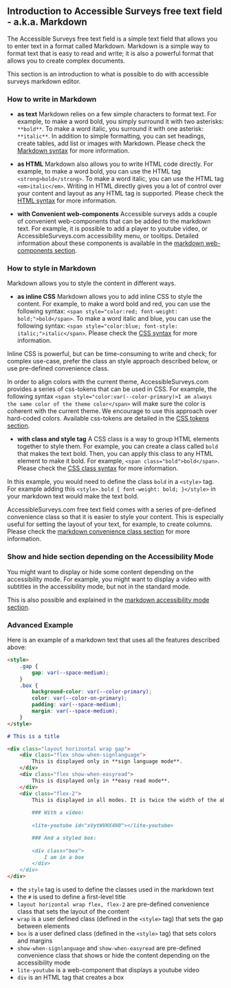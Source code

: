 ## Introduction to Accessible Surveys free text field - a.k.a. Markdown

The Accessible Surveys free text field is a simple text field that allows you to enter text in a format called Markdown. Markdown is a simple way to format text that is easy to read and write; it is also a powerful format that allows you to create complex documents. 

This section is an introduction to what is possible to do with accessible surveys markdown editor. 

### How to write in Markdown

- **as text** Markdown relies on a few simple characters to format text. For example, to make a word bold, you simply surround it with two asterisks: `**bold**`. To make a word italic, you surround it with one asterisk: `**italic**`. In addition to simple formatting, you can set headings, create tables, add list or images with Markdown. Please check the [Markdown syntax](https://www.markdownguide.org/basic-syntax/) for more information. 

- **as HTML** Markdown also allows you to write HTML code directly. For example, to make a word bold, you can use the HTML tag `<strong>bold</strong>`. To make a word italic, you can use the HTML tag `<em>italic</em>`. Writing in HTML directly gives you a lot of control over your content and layout as any HTML tag is supported. Please check the [HTML syntax](https://www.w3schools.com/html/default.asp) for more information. 

- **with Convenient web-components** Accessible surveys adds a couple of convenient web-components that can be added to the markdown text. For example, it is possible to add a player to youtube video, or AccessibleSurveys.com accessibility menu, or tooltips. Detailed information about these components is available in the [markdown web-components section](./md-web-components.md).

### How to style in Markdown

Markdown allows you to style the content in different ways.

- **as inline CSS** Markdown allows you to add inline CSS to style the content. For example, to make a word bold and red, you can use the following syntax: `<span style="color:red; font-weight: bold;">bold</span>`. To make a word italic and blue, you can use the following syntax: `<span style="color:blue; font-style: italic;">italic</span>`. Please check the [CSS syntax](https://www.w3schools.com/css/default.asp) for more information.

Inline CSS is powerful, but can be time-consuming to write and check; for complex use-case, prefer the class an style approach described below, or use pre-defined convenience class.

In order to align colors with the current theme, AccessibleSurveys.com provides a series of css-tokens that can be used in CSS. For example, the following syntax `<span style="color:var(--color-primary)>I am always the same color of the theme color</span>` will make sure the color is coherent with the current theme. We encourage to use this approach over hard-coded colors. Available css-tokens are detailed in the [CSS tokens section](./md-css-tokens.md).

- **with class and style tag** A CSS class is a way to group HTML elements together to style them. For example, you can create a class called `bold` that makes the text bold. Then, you can apply this class to any HTML element to make it bold. For example, `<span class="bold">bold</span>`. Please check the [CSS class syntax](https://www.w3schools.com/css/css_howto.asp) for more information.

In this example, you would need to define the class `bold` in a `<style>` tag. For example adding this `<style>.bold { font-weight: bold; }</style>` in your markdown text would make the text bold.

AccessibleSurveys.com free text field comes with a series of pre-defined convenience class so that it is easier to style your content. This is especially useful for setting the layout of your text, for example, to create columns. Please check the [markdown convenience class section](./md-convenience-class.md) for more information.

### Show and hide section depending on the Accessibility Mode

You might want to display or hide some content depending on the accessibility mode. For example, you might want to display a video with subtitles in the accessibility mode, but not in the standard mode.

This is also possible and explained in the [markdown accessibility mode section](./md-accessibility-mode.md).

### Advanced Example

Here is an example of a markdown text that uses all the features described above:

```markdown
<style>
	.gap {
		gap: var(--space-medium);
	}
	.box {
		background-color: var(--color-primary);
		color: var(--color-on-primary);
		padding: var(--space-medium);
		margin: var(--space-medium);
	}
</style>

# This is a title

<div class="layout horizontal wrap gap">
	<div class="flex show-when-signlanguage">
		This is displayed only in **sign language mode**.
	</div>
	<div class="flex show-when-easyread">
		This is displayed only in **easy read mode**.
	</div>
	<div class="flex-2">
		This is displayed in all modes. It is twice the width of the above elements
		
		### With a video:
		
		<lite-youtube id="xVytWVHX4N0"></lite-youtube>

		### And a styled box: 
		
		<div class="box">
			I am in a box
		</div>
	</div>
</div>

```

- the `style` tag is used to define the classes used in the markdown text
- the `#` is used to define a first-level title
- `layout horizontal wrap flex, flex-2` are pre-defined convenience class that sets the layout of the content
- `wrap` is a user defined class (defined in the `<style>` tag) that sets the gap between elements
- `box` is a user defined class (defined in the `<style>` tag) that sets colors and margins
- `show-when-signlanguage` and `show-when-easyread` are pre-defined convenience class that shows or hide the content depending on the accessibility mode
- `lite-youtube` is a web-component that displays a youtube video
- `div` is an HTML tag that creates a box